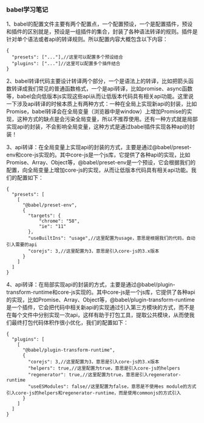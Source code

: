 ### babel学习笔记
1、babel的配置文件主要有两个配置点，一个配置预设，一个是配置插件，预设和插件的区别就是，预设是一组插件的集合，封装了各种语法转译的规则。插件是针对单个语法或者api的转译规则。所以配置内容大概包含以下内容：
```.babelrc
{
  "presets": ["..."],//这里可以配置多个预设结合
  "plugins": ["..."]//这里可以配置多个插件结合
}
```


2、babel转译代码主要设计转译两个部分，一个是语法上的转译，比如把箭头函数转译成我们常见的普通函数格式，一个是api转译，比如promise、async函数等，babel会向低版本js实现这些api从而让低版本代码具有相关api功能。这里说一下涉及api转译的时候本质上有两种方式：一种在全局上实现新api的封装，比如Promise，babel转译会在全局变量（浏览器中是window）上增加Promise的实现，这种方式的缺点是会污染全局变量，所以不推荐使用。还有一种方式就是局部实现api的封装，不会影响全局变量，这种方式是通过babel插件实现各种api的封装！

3、api转译：在全局变量上实现api的封装的方式，主要是通过@babel/preset-env和core-js实现的。其中core-js是一个js库，它提供了各种api的实现，比如Promise、Array、Object等，@babel/preset-env是一个预设，它会根据我们的配置，向全局变量上增加core-js的实现，从而让低版本代码具有相关api功能。我们的配置如下：  
```.babelrc
{
  "presets": [
    [
      "@babel/preset-env",
      {
        "targets": {
            "chrome": "58",
            "ie": "11"
        },
        "useBuiltIns": "usage",//这里配置为usage，意思是根据我们的代码，自动引入需要的api
        "corejs": 3,//这里配置为3，意思是引入core-js的3.x版本
      }
    ]
  ]
}
```

4、api转译：在局部实现api的封装的方式，主要是通过@babel/plugin-transform-runtime和core-js实现的。其中core-js是一个js库，它提供了各种api的实现，比如Promise、Array、Object等，@babel/plugin-transform-runtime是一个插件，它会把代码中相关新api的实现通过引入第三方模块的方式，而不是在每个文件中分别实现一次api，这样有助于打包工具，提取公共模块，从而使我们最终打包代码体积作很小优化，我们的配置如下：  
```.babelrc
{
  "plugins": [
    [
      "@babel/plugin-transform-runtime",
      {
        "corejs": 3,//这里配置为3，意思是引入core-js的3.x版本
        "helpers": true,//这里配置为true，意思是引入core-js的helpers
        "regenerator": true,//这里配置为true，意思是引入regenerator-runtime
        "useESModules": false//这里配置为false，意思是不使用es module的方式引入core-js的helpers和regenerator-runtime，而是使用commonjs的方式引入
      }
    ]
  ]
}
```
